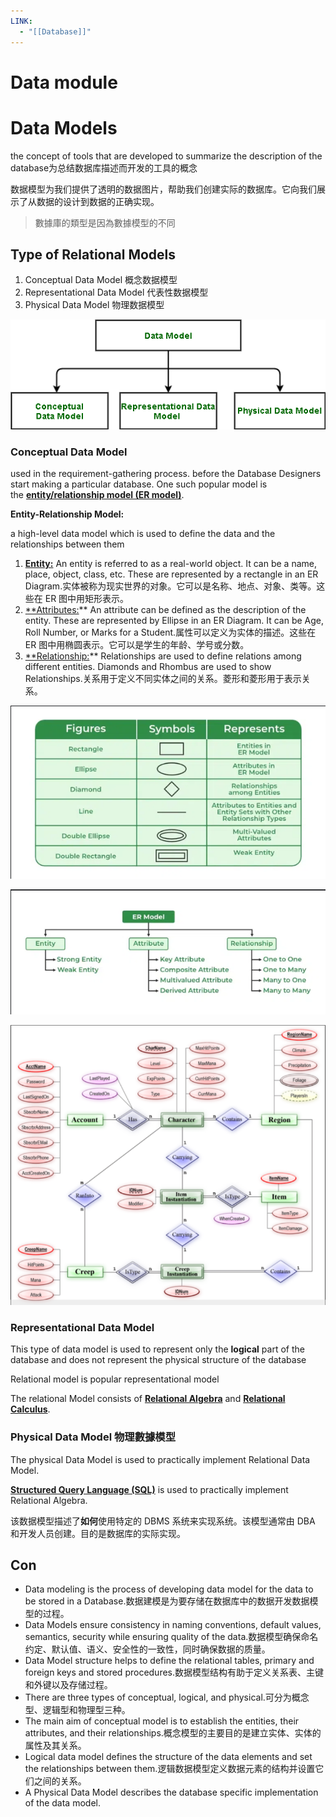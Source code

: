 ```yaml
---
LINK:
  - "[[Database]]"
---
```

# Data module

# **Data Models**

the concept of tools that are developed to summarize the description of the database为总结数据库描述而开发的工具的概念

数据模型为我们提供了透明的数据图片，帮助我们创建实际的数据库。它向我们展示了从数据的设计到数据的正确实现。

> 數據庫的類型是因為數據模型的不同
> 

## Type of Relational Models

1. Conceptual Data Model 概念数据模型
2. Representational Data Model 代表性数据模型
3. Physical Data Model 物理数据模型

![image.png](Data%20module%201539347d19904737a670f6edfde50d42/image.png)

### **Conceptual Data Model**

used in the requirement-gathering process. before the Database Designers start making a particular database. One such popular model is the [**entity/relationship model (ER model)**](https://www.geeksforgeeks.org/introduction-of-er-model/).

**Entity-Relationship Model:**

a high-level data model which is used to define the data and the relationships between them

1. [**Entity:**](https://www.geeksforgeeks.org/difference-between-entity-entity-set-and-entity-type/) An entity is referred to as a real-world object. It can be a name, place, object, class, etc. These are represented by a rectangle in an ER Diagram.实体被称为现实世界的对象。它可以是名称、地点、对象、类等。这些在 ER 图中用矩形表示。
2. [**Attributes:](https://www.geeksforgeeks.org/types-of-attributes-in-er-model/)** An attribute can be defined as the description of the entity. These are represented by Ellipse in an ER Diagram. It can be Age, Roll Number, or Marks for a Student.属性可以定义为实体的描述。这些在 ER 图中用椭圆表示。它可以是学生的年龄、学号或分数。
3. [**Relationship:](https://www.geeksforgeeks.org/relationships-in-er-model/)** Relationships are used to define relations among different entities. Diamonds and Rhombus are used to show Relationships.关系用于定义不同实体之间的关系。菱形和菱形用于表示关系。

![image.png](Data%20module%201539347d19904737a670f6edfde50d42/image%201.png)

![image.png](Data%20module%201539347d19904737a670f6edfde50d42/image%202.png)

![image.png](Data%20module%201539347d19904737a670f6edfde50d42/image%203.png)

### Representational Data Model

This type of data model is used to represent only the **logical** part of the database and does not represent the physical structure of the database

Relational model is popular representational model

The relational Model consists of [**Relational Algebra**](https://www.geeksforgeeks.org/introduction-of-relational-algebra-in-dbms/) and [**Relational Calculus**](https://www.geeksforgeeks.org/tuple-relational-calculus-trc-in-dbms/).

### **Physical Data Model 物理數據模型**

The physical Data Model is used to practically implement Relational Data Model.

[**Structured Query Language (SQL)**](https://www.geeksforgeeks.org/structured-query-language/) is used to practically implement Relational Algebra.

该数据模型描述了**如何**使用特定的 DBMS 系统来实现系统。该模型通常由 DBA 和开发人员创建。目的是数据库的实际实现。

## Con

- Data modeling is the process of developing data model for the data to be stored in a Database.数据建模是为要存储在数据库中的数据开发数据模型的过程。
- Data Models ensure consistency in naming conventions, default values, semantics, security while ensuring quality of the data.数据模型确保命名约定、默认值、语义、安全性的一致性，同时确保数据的质量。
- Data Model structure helps to define the relational tables, primary and foreign keys and stored procedures.数据模型结构有助于定义关系表、主键和外键以及存储过程。
- There are three types of conceptual, logical, and physical.可分为概念型、逻辑型和物理型三种。
- The main aim of conceptual model is to establish the entities, their attributes, and their relationships.概念模型的主要目的是建立实体、实体的属性及其关系。
- Logical data model defines the structure of the data elements and set the relationships between them.逻辑数据模型定义数据元素的结构并设置它们之间的关系。
- A Physical Data Model describes the database specific implementation of the data model.